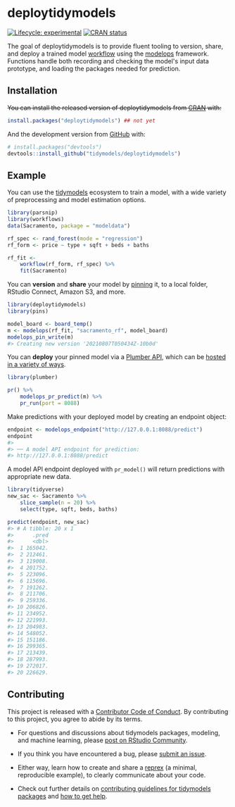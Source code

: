
<!-- README.md is generated from README.Rmd. Please edit that file -->



# deploytidymodels

<!-- badges: start -->
[![Lifecycle: experimental](https://img.shields.io/badge/lifecycle-experimental-orange.svg)](https://lifecycle.r-lib.org/articles/stages.html#experimental)
[![CRAN status](https://www.r-pkg.org/badges/version/tidymodelsdeploy)](https://CRAN.R-project.org/package=tidymodelsdeploy)
<!-- badges: end -->

The goal of deploytidymodels is to provide fluent tooling to version, share, and deploy a trained model [workflow](https://workflows.tidymodels.org/) using the [modelops](https://rstudio.github.io/modelops/) framework. Functions handle both recording and checking the model's input data prototype, and loading the packages needed for prediction.

## Installation

~~You can install the released version of deploytidymodels from [CRAN](https://CRAN.R-project.org) with:~~

``` r
install.packages("deploytidymodels") ## not yet
```

And the development version from [GitHub](https://github.com/) with:

``` r
# install.packages("devtools")
devtools::install_github("tidymodels/deploytidymodels")
```

## Example

You can use the [tidymodels](https://www.tidymodels.org/) ecosystem to train a model, with a wide variety of preprocessing and model estimation options.


```r
library(parsnip)
library(workflows)
data(Sacramento, package = "modeldata")

rf_spec <- rand_forest(mode = "regression")
rf_form <- price ~ type + sqft + beds + baths

rf_fit <- 
    workflow(rf_form, rf_spec) %>%
    fit(Sacramento)
```

You can **version** and **share** your model by [pinning](https://pins.rstudio.com/dev/) it, to a local folder, RStudio Connect, Amazon S3, and more.


```r
library(deploytidymodels)
library(pins)

model_board <- board_temp()
m <- modelops(rf_fit, "sacramento_rf", model_board)
modelops_pin_write(m)
#> Creating new version '20210807T050434Z-10b0d'
```

You can **deploy** your pinned model via a [Plumber API](https://www.rplumber.io/), which can be [hosted in a variety of ways](https://www.rplumber.io/articles/hosting.html).


```r
library(plumber)

pr() %>%
    modelops_pr_predict(m) %>%
    pr_run(port = 8088)
```

Make predictions with your deployed model by creating an endpoint object:


```r
endpoint <- modelops_endpoint("http://127.0.0.1:8088/predict")
endpoint
#> 
#> ── A model API endpoint for prediction: 
#> http://127.0.0.1:8088/predict
```

A model API endpoint deployed with `pr_model()` will return predictions with appropriate new data.

``` r
library(tidyverse)
new_sac <- Sacramento %>% 
    slice_sample(n = 20) %>% 
    select(type, sqft, beds, baths)

predict(endpoint, new_sac)
#> # A tibble: 20 x 1
#>      .pred
#>      <dbl>
#>  1 165042.
#>  2 212461.
#>  3 119008.
#>  4 201752.
#>  5 223096.
#>  6 115696.
#>  7 191262.
#>  8 211706.
#>  9 259336.
#> 10 206826.
#> 11 234952.
#> 12 221993.
#> 13 204983.
#> 14 548052.
#> 15 151186.
#> 16 299365.
#> 17 213439.
#> 18 287993.
#> 19 272017.
#> 20 226629.
```

## Contributing

This project is released with a [Contributor Code of Conduct](https://contributor-covenant.org/version/2/0/CODE_OF_CONDUCT.html). By contributing to this project, you agree to abide by its terms.

- For questions and discussions about tidymodels packages, modeling, and machine learning, please [post on RStudio Community](https://community.rstudio.com/new-topic?category_id=15&tags=tidymodels,question).

- If you think you have encountered a bug, please [submit an issue](https://github.com/tidymodels/deploytidymodels/issues).

- Either way, learn how to create and share a [reprex](https://reprex.tidyverse.org/articles/articles/learn-reprex.html) (a minimal, reproducible example), to clearly communicate about your code.

- Check out further details on [contributing guidelines for tidymodels packages](https://www.tidymodels.org/contribute/) and [how to get help](https://www.tidymodels.org/help/).
